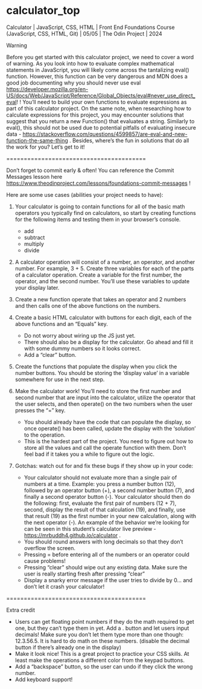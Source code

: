 # calculator_top
Calculator | JavaScript, CSS, HTML | Front End Foundations Course (JavaScript, CSS, HTML, Git) | 05/05 | The Odin Project | 2024

Warning

Before you get started with this calculator project, we need to cover a word of warning. As you look into how to evaluate complex mathematical statements in JavaScript, you will likely come across the tantalizing eval() function. However, this function can be very dangerous and MDN does a good job documenting why you should never use eval https://developer.mozilla.org/en-US/docs/Web/JavaScript/Reference/Global_Objects/eval#never_use_direct_eval! ! You’ll need to build your own functions to evaluate expressions as part of this calculator project. On the same note, when researching how to calculate expressions for this project, you may encounter solutions that suggest that you return a new Function() that evaluates a string. Similarly to eval(), this should not be used due to potential pitfalls of evaluating insecure data - https://stackoverflow.com/questions/4599857/are-eval-and-new-function-the-same-thing . Besides, where’s the fun in solutions that do all the work for you? Let’s get to it!

========================================

Don’t forget to commit early & often! You can reference the Commit Messages lesson here https://www.theodinproject.com/lessons/foundations-commit-messages !

Here are some use cases (abilities your project needs to have):

1. Your calculator is going to contain functions for all of the basic math operators you typically find on calculators, so start by creating functions for the following items and testing them in your browser’s console.
	- add
	- subtract
	- multiply
	- divide

2. A calculator operation will consist of a number, an operator, and another number. For example, 3 + 5. Create three variables for each of the parts of a calculator operation. Create a variable for the first number, the operator, and the second number. You’ll use these variables to update your display later.

3. Create a new function operate that takes an operator and 2 numbers and then calls one of the above functions on the numbers.

4. Create a basic HTML calculator with buttons for each digit, each of the above functions and an “Equals” key.
	- Do not worry about wiring up the JS just yet.
	- There should also be a display for the calculator. Go ahead and fill it with some dummy numbers so it looks correct.
	- Add a “clear” button.

5. Create the functions that populate the display when you click the number buttons. You should be storing the ‘display value’ in a variable somewhere for use in the next step.

6. Make the calculator work! You’ll need to store the first number and second number that are input into the calculator, utilize the operator that the user selects, and then operate() on the two numbers when the user presses the “=” key.
	- You should already have the code that can populate the display, so once operate() has been called, update the display with the ‘solution’ to the operation.
	- This is the hardest part of the project. You need to figure out how to store all the values and call the operate function with them. Don’t feel bad if it takes you a while to figure out the logic.

7. Gotchas: watch out for and fix these bugs if they show up in your code:
	- Your calculator should not evaluate more than a single pair of numbers at a time. Example: you press a number button (12), followed by an operator button (+), a second number button (7), and finally a second operator button (-). Your calculator should then do the following: first, evaluate the first pair of numbers (12 + 7), second, display the result of that calculation (19), and finally, use that result (19) as the first number in your new calculation, along with the next operator (-). An example of the behavior we’re looking for can be seen in this student’s calculator live preview - https://mrbuddh4.github.io/calculator .
	- You should round answers with long decimals so that they don’t overflow the screen.
	- Pressing = before entering all of the numbers or an operator could cause problems!
	- Pressing “clear” should wipe out any existing data. Make sure the user is really starting fresh after pressing “clear”
	- Display a snarky error message if the user tries to divide by 0… and don’t let it crash your calculator!

========================================

Extra credit

- Users can get floating point numbers if they do the math required to get one, but they can’t type them in yet. Add a . button and let users input decimals! Make sure you don’t let them type more than one though: 12.3.56.5. It is hard to do math on these numbers. (disable the decimal button if there’s already one in the display)
- Make it look nice! This is a great project to practice your CSS skills. At least make the operations a different color from the keypad buttons.
- Add a “backspace” button, so the user can undo if they click the wrong number.
- Add keyboard support!
